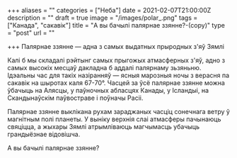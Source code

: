+++
aliases = ""
categories = ["Неба"]
date = 2021-02-07T21:00:00Z
description = ""
draft = true
image = "/images/polar_.png"
tags = ["Канада", "сакавік"]
title = "А вы бачылі палярнае ззянне?-(copy)"
type = "post"
url = ""

+++
Палярнае ззянне — адна з самых выдатных прыродных з'яў Зямлі  
  
Калі б мы складалі рэйтынг самых прыгожых атмасферных з'яў, адно з самых высокіх месцаў дакладна б аддалі палярнаму зьзяньню. Ідэальны час для такіх назіранняў — ясныя марозныя ночы з верасня па сакавік на шыротах каля 67-70°. Часцей за ўсё палярнае ззянне можна ўбачыць на Алясцы, у паўночных абласцях Канады, у Ісландыі, на Скандынаўскім паўвостраве і поўначы Расіі.  
  
Палярнае ззянне выклікана рухам зараджаных часціц сонечнага ветру ў магнітным полі планеты. У выніку верхнія слаі атмасферы пачынаюць свяціцца, а жыхары Зямлі атрымліваюць магчымасць убачыць грандыёзнае відовішча.  
  
А вы бачылі палярнае ззянне?
